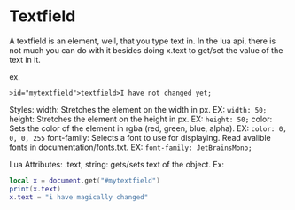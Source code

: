 # Textfield

A textfield is an element, well, that you type text in. In the lua api, there is not much you can do with it besides doing x.text to get/set the value of the text in it.

ex.
```jtl
>id="mytextfield">textfield>I have not changed yet;
```

Styles:
    width: Stretches the element on the width in px. EX: `width: 50;`
    height: Stretches the element on the height in px. EX: `height: 50;`
    color: Sets the color of the element in rgba (red, green, blue, alpha). EX: `color: 0, 0, 0, 255`
    font-family: Selects a font to use for displaying. Read avalible fonts in documentation/fonts.txt. EX: `font-family: JetBrainsMono;`

Lua Attributes:
    .text, string: gets/sets text of the object. Ex:
```lua
local x = document.get("#mytextfield")
print(x.text)
x.text = "i have magically changed"
```